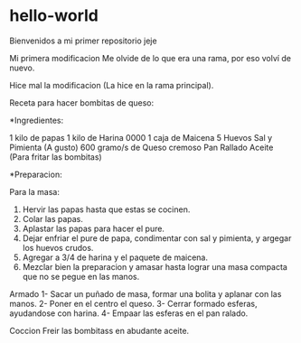 # hello-world
Bienvenidos a mi primer repositorio jeje 

Mi primera modificacion
Me olvide de lo que era una rama, por eso volví de nuevo.

Hice mal la modificacion (La hice en la rama principal). 

Receta para hacer bombitas de queso:

*Ingredientes:

1 kilo de papas
1 kilo de Harina 0000
1 caja de Maicena
5 Huevos
Sal y Pimienta (A gusto)
600 gramo/s de Queso cremoso
Pan Rallado
Aceite (Para fritar las bombitas)

*Preparacion:

Para la masa:
1) Hervir las papas hasta que estas se cocinen.
2) Colar las papas.
3) Aplastar las papas para hacer el pure.
4) Dejar enfriar el pure de papa, condimentar con sal y pimienta, y argegar los huevos crudos.
5) Agregar a 3/4 de harina y el paquete de maicena.
6) Mezclar bien la preparacion y amasar hasta lograr una masa compacta que no se pegue en las manos.

Armado
1- Sacar un puñado de masa, formar una bolita y aplanar con las manos.
2- Poner en el centro el queso.
3- Cerrar formado esferas, ayudandose con harina.
4- Empaar las esferas en el pan ralado.

Coccion
Freir las bombitass en abudante aceite.
